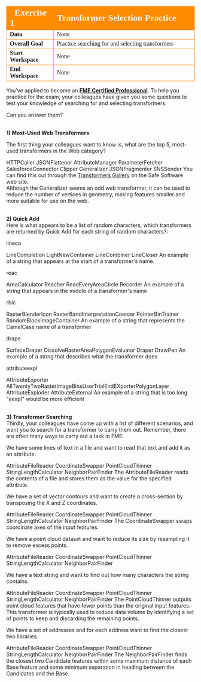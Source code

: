<!--Exercise Section-->


<table style="border-spacing: 0px;border-collapse: collapse;font-family:serif">
<tr>
<td width=25% style="vertical-align:middle;background-color:darkorange;border: 2px solid darkorange">
<i class="fa fa-cogs fa-lg fa-pull-left fa-fw" style="color:white;padding-right: 12px;vertical-align:text-top"></i>
<span style="color:white;font-size:x-large;font-weight: bold">Exercise 1</span>
</td>
<td style="border: 2px solid darkorange;background-color:darkorange;color:white">
<span style="color:white;font-size:x-large;font-weight: bold">Transformer Selection Practice</span>
</td>
</tr>

<tr>
<td style="border: 1px solid darkorange; font-weight: bold">Data</td>
<td style="border: 1px solid darkorange">None</td>
</tr>

<tr>
<td style="border: 1px solid darkorange; font-weight: bold">Overall Goal</td>
<td style="border: 1px solid darkorange">Practice searching for and selecting transformers</td>
</tr>

<tr>
<td style="border: 1px solid darkorange; font-weight: bold">Start Workspace</td>
<td style="border: 1px solid darkorange">None</td>
</tr>

<tr>
<td style="border: 1px solid darkorange; font-weight: bold">End Workspace</td>
<td style="border: 1px solid darkorange">None</td>
</tr>

</table>

You've applied to become an **[FME Certified Professional](https://www.safe.com/partners/certification/)**. To help you practice for the exam, your colleagues have given you some questions to test your knowledge of searching for and selecting transformers.

Can you answer them?


<br>**1) Most-Used Web Transformers**
<quiz name="">
  <question multiple>
    <p>
      The first thing your colleagues want to know is, what are the top 5, most-used transformers in the Web category?
    </p>
    <answer correct>HTTPCaller</answer>
    <answer correct>JSONFlattener</answer>
    <answer>AttributeManager</answer>
    <answer correct>ParameterFetcher</answer>
    <answer>SalesforceConnector</answer>
    <answer>Clipper</answer>
    <answer correct>Generalizer</answer>
    <answer correct>JSONFragmenter</answer>
    <answer>SNSSender</answer>
    <explanation> You can find this out through the <a href="https://www.safe.com/transformers/#/">Transformers Gallery</a> on the Safe Software web site.
    <br>Although the Generalizer seems an odd web transformer, it can be used to reduce the number of vertices in geometry, making features smaller and more suitable for use on the web.
    </explanation>
  </question>
</quiz>


<br>**2) Quick Add**
<br>Here is what appears to be a list of random characters, which transformers are returned by Quick Add for each string of random characters?:
<quiz name="">
  <question>
    <p>
      lineco
    </p>
    <answer>LineCompletion</answer>
    <answer>LightNewContainer</answer>
    <answer correct>LineCombiner</answer>
    <answer>LineCloser</answer>
    <explanation> An example of a string that appears at the start of a transformer's name.
    </explanation>
  </question>

  <question>
    <p>reac</p>
    <answer correct>AreaCalculator</answer>
    <answer>Reacher</answer>
    <answer>ReadEveryAreaCircle</answer>
    <answer>Recorder</answer>
    <explanation>An example of a string that appears in the middle of a transformer's name</explanation>
  </question>

  <question>
    <p>rbic</p>
    <answer>RasterBlenderIcon</answer>
    <answer correct>RasterBandInterpretationCoercer</answer>
    <answer>PointerBinTrainer</answer>
    <answer>RandomBlockImageContainer</answer>
    <explanation>An example of a string that represents the CamelCase name of a transformer</explanation>
  </question>

  <question>
    <p>drape</p>
    <answer correct>SurfaceDraper</answer>
    <answer>DissolveRasterAreaPolygonEvaluator</answer>
    <answer>Draper</answer>
    <answer>DrawPen</answer>
    <explanation>An example of a string that describes what the transformer does</explanation>
  </question>

  <question>
    <p>attributeexpl</p>
    <answer>AttributeExporter</answer>
    <answer>AllTwentyTwoRasterImageBinsUserTrialEndEXporterPolygonLayer</answer>
    <answer correct>AttributeExploder</answer>
    <answer>AttributeExternal</answer>
    <explanation>An example of a string that is too long. "eexpl" would be more efficient</explanation>
  </question>

</quiz>

<br>**3) Transformer Searching**
<br>Thirdly, your colleagues have come up with a list of different scenarios, and want you to search for a transformer to carry them out. Remember, there are often many ways to carry out a task in FME:

<quiz name="">
  <question>
    <p>We have some lines of text in a file and want to read that text and add it as an attribute.</p>
      <answer correct>AttributeFileReader</answer>
      <answer>CoordinateSwapper</answer>
      <answer>PointCloudThinner</answer>
      <answer>StringLengthCalculator</answer>
      <answer>NeighborPairFinder</answer>
      <explanation>The AttributeFileReader reads the contents of a file and stores them as the value for the specified attribute.</explanation>
  </question>

  <question>  
    <p>We have a set of vector contours and want to create a cross-section by transposing the X and Z coordinates.</p>
      <answer>AttributeFileReader</answer>
      <answer correct>CoordinateSwapper</answer>
      <answer>PointCloudThinner</answer>
      <answer>StringLengthCalculator</answer>
      <answer>NeighborPairFinder</answer>
      <explanation>The CoordinateSwapper swaps coordinate axes of the input features.</explanation>
  </question>

  <question>
    <p>We have a point cloud dataset and want to reduce its size by resampling it to remove excess points.</p>
      <answer>AttributeFileReader</answer>
      <answer>CoordinateSwapper</answer>
      <answer correct>PointCloudThinner</answer>
      <answer>StringLengthCalculator</answer>
      <answer>NeighborPairFinder</answer>
  </question>

  <question>
    <p> We have a text string and want to find out how many characters the string contains.</p>
      <answer>AttributeFileReader</answer>
      <answer>CoordinateSwapper</answer>
      <answer>PointCloudThinner</answer>
      <answer correct>StringLengthCalculator</answer>
      <answer>NeighborPairFinder</answer>
      <explanation>The PointCloudThinner outputs point cloud features that have fewer points than the original input features. This transformer is typically used to reduce data volume by identifying a set of points to keep and discarding the remaining points.</explanation>
  </question>

  <question>
    <p>We have a set of addresses and for each address want to find the closest two libraries.</p>
      <answer>AttributeFileReader</answer>
      <answer>CoordinateSwapper</answer>
      <answer>PointCloudThinner</answer>
      <answer>StringLengthCalculator</answer>
      <answer correct>NeighborPairFinder</answer>
      <explanation>The NeighborPairFinder finds the closest two Candidate features within some maximum distance of each Base feature and some minimum separation in heading between the Candidates and the Base.</explanation>
  </question>
</quiz>
